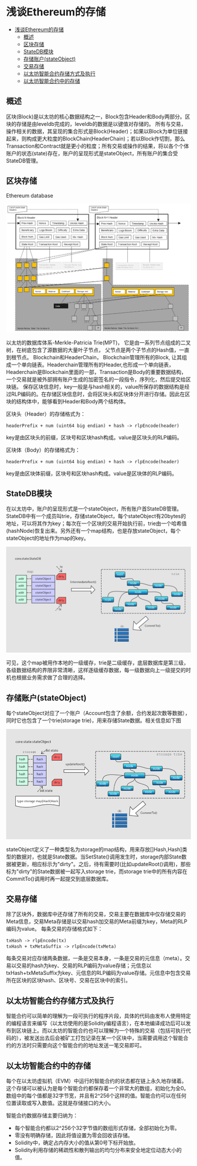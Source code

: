 # 浅谈Ethereum的存储

<!-- TOC -->

- [浅谈Ethereum的存储](#浅谈Ethereum的存储)
    - [概述](#概述)
    - [区块存储](#区块存储)
    - [StateDB模块](#StateDB模块)
    - [存储账户(stateObject)](#存储账户(stateObject))
    - [交易存储](#交易存储)
    - [以太坊智能合约存储方式及执行](#以太坊智能合约存储方式及执行)
    - [以太坊智能合约中的存储](#以太坊智能合约中的存储)


<!-- /TOC -->

## 概述

区块(Block)是以太坊的核心数据结构之一，Block包含Header和Body两部分。区块的存储是由leveldb完成的，leveldb的数据是以键值对存储的。
所有与交易，操作相关的数据，其呈现的集合形式是Block(Header)；如果以Block为单位链接起来，则构成更大粒度的BlockChain(HeaderChain)；若以Block作切割，那么Transaction和Contract就是更小的粒度；所有交易或操作的结果，将以各个个体账户的状态(state)存在，账户的呈现形式是stateObject，所有账户的集合受StateDB管理。

## 区块存储

Ethereum database

![优化架构示意](./images/ethereum_database.png)

以太坊的数据库体系-Merkle-Patricia Trie(MPT)， 它是由一系列节点组成的二叉树，在树底包含了源数据的大量叶子节点， 父节点是两个子节点的Hash值，一直到根节点。
Blockchain和HeaderChain， Blockchain管理所有的Block, 让其组成一个单向链表。Headerchain管理所有的Header,也形成一个单向链表， Headerchain是Blockchain里面的一部，Transaction是Body的重要数据结构，一个交易就是被外部拥有账户生成的加密签名的一段指令，序列化，然后提交给区块链。
保存区块信息时，key一般是与hash相关的，value所保存的数据结构是经过RLP编码的。在存储区块信息时，会将区块头和区块体分开进行存储。因此在区块的结构体中，能够看到Header和Body两个结构体。

区块头（Header）的存储格式为：
```
headerPrefix + num (uint64 big endian) + hash -> rlpEncode(header)
```
key是由区块头的前缀，区块号和区块hash构成。value是区块头的RLP编码。

区块体（Body）的存储格式为：
```
headerPrefix + num (uint64 big endian) + hash -> rlpEncode(header)
```
key是由区块体前缀，区块号和区块hash构成。value是区块体的RLP编码。

## StateDB模块

在以太坊中，账户的呈现形式是一个stateObject，所有账户首StateDB管理。StateDB中有一个成员叫trie，存储stateObject，每个stateObject有20bytes的地址，可以将其作为key；每次在一个区块的交易开始执行前，trie由一个哈希值(hashNode)恢复出来。另外还有一个map结构，也是存放stateObject，每个stateObject的地址作为map的key。

![StateDB架构](./images/statedb_architecture.png)

可见，这个map被用作本地的一级缓存，trie是二级缓存，底层数据库是第三级，各级数据结构的界限非常清晰，这样逐级缓存数据，每一级数据向上一级提交的时机也根据业务需求做了合理的选择。

## 存储账户(stateObject)

每个stateObject对应了一个账户（Account包含了余额，合约发起次数等数据），同时它也包含了一个trie(storage trie)，用来存储State数据。相关信息如下图

![stateObject](./images/stateobject.png)

stateObject定义了一种类型名为storage的map结构，用来存放[]Hash,Hash]类型的数据对，也就是State数据。当SetState()调用发生时，storage内部State数据被更新，相应标示为"dirty"。之后，待有需要时(比如updateRoot()调用)，那些标为"dirty"的State数据被一起写入storage trie，而storage trie中的所有内容在CommitTo()调用时再一起提交到底层数据库。

## 交易存储

除了区块外，数据库中还存储了所有的交易，交易主要在数据库中仅存储交易的Meta信息，交易Meta存储是以交易hash加交易的Meta前缀为key，Meta的RLP编码为value。
每条交易的存储格式如下：
```
txHash -> rlpEncode(tx)
txHash + txMetaSuffix -> rlpEncode(txMeta)
```
每条交易对应存储两条数据，一条是交易本身，一条是交易的元信息（meta）。交易以交易的hash为key、交易的RLP编码为value存储；元信息以txHash+txMetaSuffix为key、元信息的RLP编码为value存储。元信息中包含交易所在区块的区块hash、区块号、交易在区块中的索引。

## 以太坊智能合约存储方式及执行

智能合约可以简单的理解为一段可执行的程序片段，具体的代码由发布人使用特定的编程语言来编写（以太坊使用的是Solidity编程语言），在本地编译成功后可以发布到区块链上。而以太坊的智能合约也可以理解为一个特殊的交易（包括可执行代码的），被发送出去后会被矿工打包记录在某一个区块中，当需要调用这个智能合约的方法时只需要向这个智能合约的地址发送一笔交易即可。

## 以太坊智能合约中的存储

每个在以太坊虚拟机（EVM）中运行的智能合约的状态都在链上永久地存储着。这个存储可以被认为是每个智能合约都保存着一个非常大的数组，初始化为全0。数组中的每个值都是32字节宽，并且有2^256个这样的值。智能合约可以在任何位置读取或写入数值。这就是存储接口的大小。

智能合约数据存储主要归纳为：
- 每个智能合约都以2^256个32字节值的数组形式存储，全部初始化为零。
- 零没有明确存储，因此将值设置为零会回收该存储。
- Solidity中，确定占内存大小的值从第0号下标开始放。
- Solidity利用存储的稀疏性和散列输出的均匀分布来安全地定位动态大小的值。



